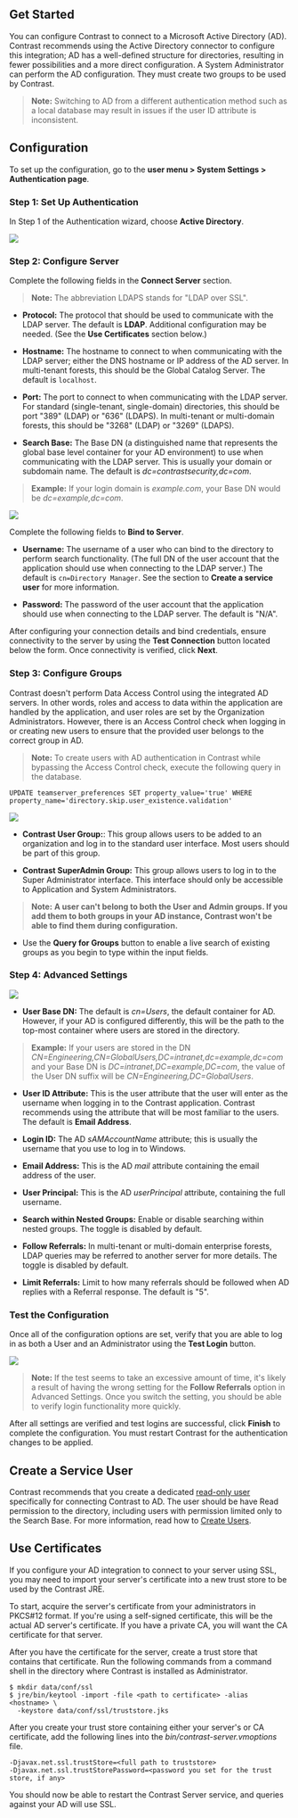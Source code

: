 <!--
title: "Configuring Active Directory"
description: "Configure your Contrast application to connect to a Microsoft Active Directory."
tags: "installation setup AD Microsoft Directory configuration authentication DN"
-->

## Get Started

You can configure Contrast to connect to a Microsoft Active Directory (AD). Contrast recommends using the Active Directory connector to configure this integration; AD has a well-defined structure for directories, resulting in fewer possibilities and a more direct configuration. A System Administrator can perform the AD configuration. They must create two groups to be used by Contrast.

>**Note:** Switching to AD from a different authentication method such as a local database may result in issues if the user ID attribute is inconsistent.


## Configuration

To set up the configuration, go to the **user menu > System Settings > Authentication page**. 

### Step 1: Set Up Authentication

In Step 1 of the Authentication wizard, choose **Active Directory**.

<a href="assets/images/Set-up-authentication.png" rel="lightbox" title="Set up an authentication method"><img class="thumbnail" src="assets/images/Set-up-authentication.png"/></a>


### Step 2: Configure Server 

Complete the following fields in the **Connect Server** section. 

> **Note:** The abbreviation LDAPS stands for "LDAP over SSL".

* **Protocol:** The protocol that should be used to communicate with the LDAP server. The default is **LDAP**. Additional configuration may be needed. (See the **Use Certificates** section below.)

* **Hostname:** The hostname to connect to when communicating with the LDAP server; either the DNS hostname or IP address of the AD server. In multi-tenant forests, this should be the Global Catalog Server. The default is `localhost`.

* **Port:** The port to connect to when communicating with the LDAP server. For standard (single-tenant, single-domain) directories, this should be port "389" (LDAP) or "636" (LDAPS). In multi-tenant or multi-domain forests, this should be "3268" (LDAP) or "3269" (LDAPS).
 
* **Search Base:** The Base DN (a distinguished name that represents the global base level container for your AD environment) to use when communicating with the LDAP server. This is usually your domain or subdomain name. The default is *dc=contrastsecurity,dc=com*.

 > **Example:** If your login domain is *example.com*, your Base DN would be *dc=example,dc=com*.


<a href="assets/images/KB4-c09_1.png" rel="lightbox" title="Configuring Your Server"><img class="thumbnail" src="assets/images/KB4-c09_1.png"/></a>


Complete the following fields to **Bind to Server**. 

* **Username:** The username of a user who can bind to the directory to perform search functionality. (The full DN of the user account that the application should use when connecting to the LDAP server.) The default is `cn=Directory Manager`. See the section to **Create a service user** for more information.

* **Password:** The password of the user account that the application should use when connecting to the LDAP server. The default is "N/A".

After configuring your connection details and bind credentials, ensure connectivity to the server by using the **Test Connection** button located below the form. Once connectivity is verified, click **Next**. 

### Step 3: Configure Groups

Contrast doesn't perform Data Access Control using the integrated AD servers. In other words, roles and access to data within the application are handled by the application, and user roles are set by the Organization Administrators. However, there is an Access Control check when logging in or creating new users to ensure that the provided user belongs to the correct group in AD. 

> **Note:** To create users with AD authentication in Contrast while bypassing the Access Control check, execute the following query in the database.
 ```
 UPDATE teamserver_preferences SET property_value='true' WHERE property_name='directory.skip.user_existence.validation'
 ```

<a href="assets/images/KB4-c09_2.png" rel="lightbox" title="Configuring Groups"><img class="thumbnail" src="assets/images/KB4-c09_2.png"/></a>

* **Contrast User Group:**: This group allows users to be added to an organization and log in to the standard user interface. Most users should be part of this group. 

* **Contrast SuperAdmin Group:** This group allows users to log in to the Super Administrator interface. This interface should only be accessible to Application and System Administrators.

> **Note:** **A user can't belong to both the User and Admin groups. If you add them to both groups in your AD instance, Contrast won't be able to find them during configuration.** 

* Use the **Query for Groups** button to enable a live search of existing groups as you begin to type within the input fields.

### Step 4: Advanced Settings

<a href="assets/images/KB4-c09_3.png" rel="lightbox" title="Advanced Settings"><img class="thumbnail" src="assets/images/KB4-c09_3.png"/></a>


* **User Base DN:** The default is *cn=Users*, the default container for AD. However, if your AD is configured differently, this will be the path to the top-most container where users are stored in the directory. 

 > **Example:** If your users are stored in the DN *CN=Engineering,CN=GlobalUsers,DC=intranet,dc=example,dc=com* and your Base DN is *DC=intranet,DC=example,DC=com*, the value of the User DN suffix will be *CN=Engineering,DC=GlobalUsers*.
 
* **User ID Attribute:** This is the user attribute that the user will enter as the username when logging in to the Contrast application. Contrast recommends using the attribute that will be most familiar to the users. The default is **Email Address**. 
 * **Login ID:** The AD *sAMAccountName* attribute; this is usually the username that you use to log in to Windows. 
 * **Email Address:** This is the AD *mail* attribute containing the email address of the user.
 * **User Principal:** This is the AD *userPrincipal* attribute, containing the full username. 

* **Search within Nested Groups:** Enable or disable searching within nested groups. The toggle is disabled by default. 
* **Follow Referrals:** In multi-tenant or multi-domain enterprise forests, LDAP queries may be referred to another server for more details. The toggle is disabled by default. 
* **Limit Referrals:** Limit to how many referrals should be followed when AD replies with a Referral response. The default is "5".

### Test the Configuration

Once all of the configuration options are set, verify that you are able to log in as both a User and an Administrator using the **Test Login** button.

<a href="assets/images/KB4-c09_4.png" rel="lightbox" title="Test Login"><img class="thumbnail" src="assets/images/KB4-c09_4.png"/></a>

> **Note:** If the test seems to take an excessive amount of time, it's likely a result of having the wrong setting for the **Follow Referrals** option in Advanced Settings. Once you switch the setting, you should be able to verify login functionality more quickly.

After all settings are verified and test logins are successful, click **Finish** to complete the configuration. You must  restart Contrast for the authentication changes to be applied.

## Create a Service User

Contrast recommends that you create a dedicated [read-only user](admin-manageorgsroleperm.html) specifically for connecting Contrast to AD. The user should be have Read permission to the directory, including users with permission limited only to the Search Base. For more information, read how to [Create Users](admin-onboardteam.html#create-user).

## Use Certificates

If you configure your AD integration to connect to your server using SSL, you may need to import your server's certificate into a new trust store to be used by the Contrast JRE. 

To start, acquire the server's certificate from your administrators in PKCS#12 format. If you're using a self-signed certificate, this will be the actual AD server's certificate. If you have a private CA, you will want the CA certificate for that server.

After you have the certificate for the server, create a trust store that contains that certificate. Run the following commands from a command shell in the directory where Contrast is installed as Administrator.

````
$ mkdir data/conf/ssl
$ jre/bin/keytool -import -file <path to certificate> -alias <hostname> \
  -keystore data/conf/ssl/truststore.jks
````

After you create your trust store containing either your server's or CA certificate, add the following lines into the *bin/contrast-server.vmoptions* file.

````
-Djavax.net.ssl.trustStore=<full path to truststore>
-Djavax.net.ssl.trustStorePassword=<password you set for the trust store, if any>
````

You should now be able to restart the Contrast Server service, and queries against your AD will use SSL.
